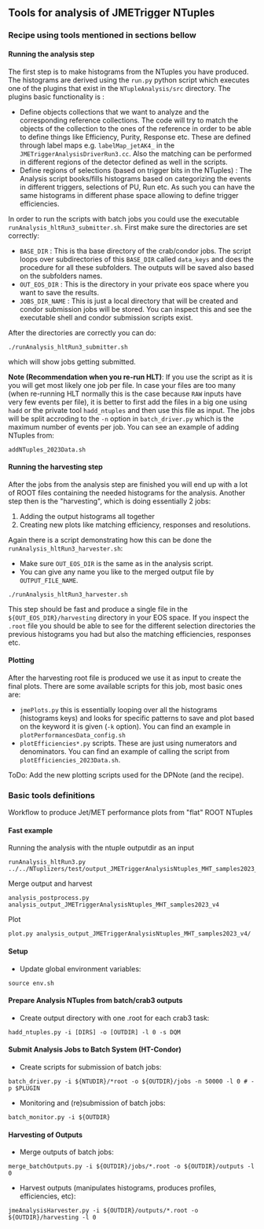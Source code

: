 ## Tools for analysis of JMETrigger NTuples

### Recipe using tools mentioned in sections bellow
#### Running the analysis step
The first step is to make histograms from the NTuples you have produced. The histograms are derived using the `run.py` python script which executes one of the plugins that exist in the `NTupleAnalysis/src` directory.
The plugins basic functionality is :
- Define objects collections that we want to analyze and the corresponding reference collections. The code will try to match the objects of the collection to the ones of the reference in order to be able to define things like Efficiency, Purity, Response etc.
These are defined through label maps e.g. `labelMap_jetAK4_` in the `JMETriggerAnalysisDriverRun3.cc`. Also the matching can be performed in different regions of the detector defined as well in the scripts.
- Define regions of selections (based on trigger bits in the NTuples) : The Analysis script books/fills histograms based on categorizing the events in different triggers, selections of PU, Run etc. As such you can have the same histograms in different phase space allowing to define trigger efficiencies.

In order to run the scripts with batch jobs you could use the executable `runAnalysis_hltRun3_submitter.sh`.
First make sure the directories are set correctly:
- `BASE_DIR` : This is tha base directory of the crab/condor jobs. The script loops over subdirectories of this `BASE_DIR` called `data_keys` and does the procedure for all these subfolders. The outputs will be saved also based on the subfolders names.
- `OUT_EOS_DIR` : This is the directory in your private eos space where you want to save the results.
- `JOBS_DIR_NAME` : This is just a local directory that will be created and condor submission jobs will be stored. You can inspect this and see the executable shell and condor submission scripts exist.

After the directories are correctly you can do:
```
./runAnalysis_hltRun3_submitter.sh
```
which will show jobs getting submitted.

**Note (Recommendation when you re-run HLT)**: 
If you use the script as it is you will get most likely one job per file. In case your files are too many (when re-running HLT normally this is the case because `RAW` inputs have very few events per file), it is better to first add the files in a big one using `hadd` or the private tool `hadd_ntuples` and then use this file as input. The jobs will be split accroding to the `-n` option in `batch_driver.py` which is the maximum number of events per job. 
You can see an example of adding NTuples from:
```
addNTuples_2023Data.sh
```

#### Running the harvesting step
After the jobs from the analysis step are finished you will end up with a lot of ROOT files containing the needed histograms for the analysis. Another step then is the "harvesting", which is doing essentially 2 jobs:
1. Adding the output histograms all together
2. Creating new plots like matching efficiency, responses and resolutions. 

Again there is a script demonstrating how this can be done the `runAnalysis_hltRun3_harvester.sh`:
- Make sure `OUT_EOS_DIR` is the same as in the analysis script.
- You can give any name you like to the merged output file by `OUTPUT_FILE_NAME`.
```
./runAnalysis_hltRun3_harvester.sh
```
This step should be fast and produce a single file in the `${OUT_EOS_DIR}/harvesting` directory in your EOS space.
If you inspect the `.root` file you should be able to see for the different selection directories the previous histograms you had but also the matching efficiencies, responses etc.

#### Plotting
After the harvesting root file is produced we use it as input to create the final plots.
There are some available scripts for this job, most basic ones are:
- `jmePlots.py` this is essentially looping over all the histograms (histograms keys) and looks for specific patterns to save and plot based on the keyword it is given (`-k` option). You can find an example in `plotPerformancesData_config.sh`
- `plotEfficiencies*.py` scripts. These are just using numerators and denominators. You can find an example of calling the script from `plotEfficiencies_2023Data.sh`.

ToDo: Add the new plotting scripts used for the DPNote (and the recipe).

### Basic tools definitions

Workflow to produce Jet/MET performance plots from "flat" ROOT NTuples

#### Fast example
Running the analysis with the ntuple outputdir as an input
```
runAnalysis_hltRun3.py ../../NTuplizers/test/output_JMETriggerAnalysisNtuples_MHT_samples2023_v4
```

Merge output and harvest
```
analysis_postprocess.py analysis_output_JMETriggerAnalysisNtuples_MHT_samples2023_v4
```

Plot
```
plot.py analysis_output_JMETriggerAnalysisNtuples_MHT_samples2023_v4/
```

#### Setup

* Update global environment variables:
```
source env.sh
```

#### Prepare Analysis NTuples from batch/crab3 outputs

* Create output directory with one .root for each crab3 task:
```
hadd_ntuples.py -i [DIRS] -o [OUTDIR] -l 0 -s DQM
```

#### Submit Analysis Jobs to Batch System (HT-Condor)

* Create scripts for submission of batch jobs:
```
batch_driver.py -i ${NTUDIR}/*root -o ${OUTDIR}/jobs -n 50000 -l 0 # -p $PLUGIN
```

* Monitoring and (re)submission of batch jobs:
```
batch_monitor.py -i ${OUTDIR}
```

#### Harvesting of Outputs

* Merge outputs of batch jobs:
```
merge_batchOutputs.py -i ${OUTDIR}/jobs/*.root -o ${OUTDIR}/outputs -l 0
```

* Harvest outputs (manipulates histograms, produces profiles, efficiencies, etc):
```
jmeAnalysisHarvester.py -i ${OUTDIR}/outputs/*.root -o ${OUTDIR}/harvesting -l 0
```
